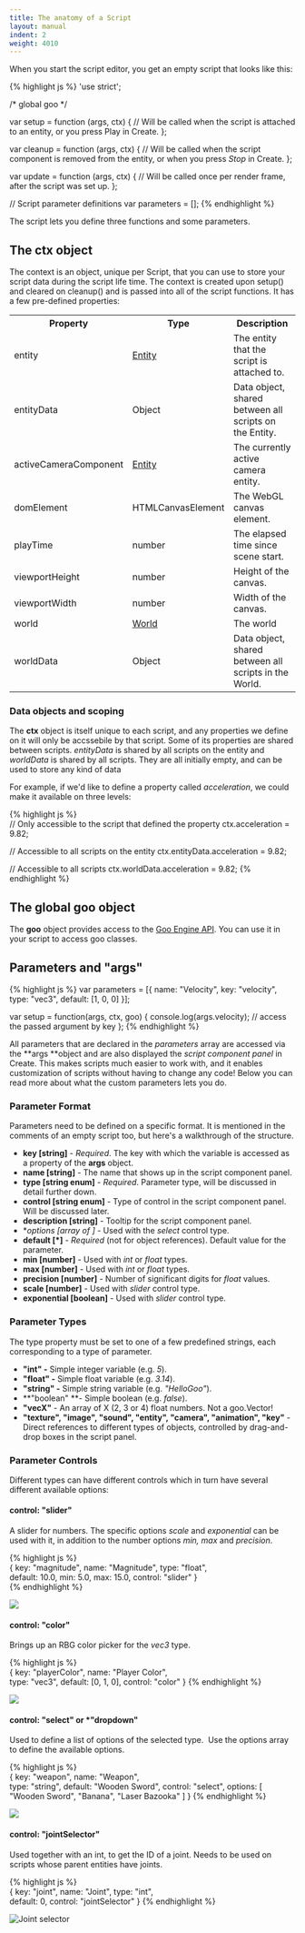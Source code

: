 ```yaml
---
title: The anatomy of a Script
layout: manual
indent: 2
weight: 4010
---
```

When you start the script editor, you get an empty script that looks like this:

{% highlight js %}
'use strict';

/* global goo */

var setup = function (args, ctx) {
    // Will be called when the script is attached to an entity, or you press Play in Create.
};

var cleanup = function (args, ctx) {
    // Will be called when the script component is removed from the entity, or when you press *Stop* in Create.
};

var update = function (args, ctx) {
    // Will be called once per render frame, after the script was set up.
};

// Script parameter definitions
var parameters = [];
{% endhighlight %}

The script lets you define three functions and some parameters.

## The ctx object

The context is an object, unique per Script, that you can use to store your script data during the script life time. The context is created upon setup() and cleared on cleanup() and is passed into all of the script functions. It has a few pre-defined properties:

<table class="table">
	<tr>
		<th>Property</th>
		<th>Type</th>
		<th>Description</th>
	</tr>
	<tr>
		<td>entity</td>
		<td>
			<a href="http://code.gooengine.com/latest/docs/index.html?c=Entity">Entity</a>
		</td>
		<td>The entity that the script is attached to.</td>
	</tr>
	<tr>
		<td>entityData</td>
		<td>Object</td>
		<td>Data object, shared between all scripts on the Entity.</td>
	</tr>
	<tr>
		<td>activeCameraComponent</td>
		<td>
			<a href="http://code.gooengine.com/latest/docs/index.html?c=Entity">Entity</a>
		</td>
		<td>The currently active camera entity.</td>
	</tr>
	<tr>
		<td>domElement</td>
		<td>HTMLCanvasElement</td>
		<td>The WebGL canvas element.</td>
	</tr>
	<tr>
		<td>playTime</td>
		<td>number</td>
		<td>The elapsed time since scene start.</td>
	</tr>
	<tr>
		<td>viewportHeight</td>
		<td>number</td>
		<td>Height of the canvas.</td>
	</tr>
	<tr>
		<td>viewportWidth</td>
		<td>number</td>
		<td>Width of the canvas.</td>
	</tr>
	<tr>
		<td>world</td>
		<td>
			<a href="http://code.gooengine.com/latest/docs/index.html?c=World">World</a>
		</td>
		<td>The world</td>
	</tr>
	<tr>
		<td>worldData</td>
		<td>Object</td>
		<td>Data object, shared between all scripts in the World.</td>
	</tr>
</table>

### Data objects and scoping

The **ctx** object is itself unique to each script, and any properties we define on it will only be accssebile by that script. Some of its properties are shared between scripts. *entityData* is shared by all scripts on the entity and *worldData* is shared by all scripts. They are all initially empty, and can be used to store any kind of data

For example, if we'd like to define a property called _acceleration_, we could make it available on three levels:

{% highlight js %}  
// Only accessible to the script that defined the property
ctx.acceleration = 9.82;

// Accessible to all scripts on the entity
ctx.entityData.acceleration = 9.82;

// Accessible to all scripts
ctx.worldData.acceleration = 9.82;
{% endhighlight %}  

## The global goo object

The **goo** object provides access to the [Goo Engine API](http://code.gooengine.com/latest/docs/). You can use it in your script to access goo classes.

## Parameters and "args"

{% highlight js %}
var parameters = [{
    name: "Velocity",
    key: "velocity",
    type: "vec3",
    default: [1, 0, 0]
}];

var setup = function(args, ctx, goo) {
    console.log(args.velocity); // access the passed argument by key
};
{% endhighlight %}

All parameters that are declared in the _parameters_ array are accessed via the **args **object and are also displayed the _script component panel_ in Create. This makes scripts much easier to work with, and it enables customization of scripts without having to change any code! Below you can read more about what the custom parameters lets you do.  

### Parameter Format

Parameters need to be defined on a specific format. It is mentioned in the comments of an empty script too, but here's a walkthrough of the structure.  

*   **key [string]** - _Required_. The key with which the variable is accessed as a property of the **args** object.
*   **name [string]** - The name that shows up in the script component panel.
*   **type [string enum]** - _Required_. Parameter type, will be discussed in detail further down.
*   **control [string enum]** - Type of control in the script component panel. Will be discussed later.
*   **description [string]** - Tooltip for the script component panel.
*   **options [array of *]** - Used with the _select_ control type.
*   **default [*]** - _Required_ (not for object references). Default value for the parameter.
*   **min [number]** - Used with _int_ or _float_ types.
*   **max [number]** - Used with _int_ or _float_ types.
*   **precision [number]** - Number of significant digits for _float_ values.
*   **scale [number]** - Used with _slider_ control type.
*   **exponential [boolean]** - Used with _slider_ control type.

### Parameter Types

The type property must be set to one of a few predefined strings, each corresponding to a type of parameter.  

*   **"int" -** Simple integer variable (e.g. _5_).
*   **"float" -** Simple float variable (e.g. _3.14_).
*   **"string" -** Simple string variable (e.g. _"HelloGoo"_).
*   **"boolean" **- Simple boolean (e.g. _false_).
*   **"vecX"** - An array of X (2, 3 or 4) float numbers. Not a goo.Vector!
*   **"texture", "image", "sound", "entity", "camera", "animation", "key"** - Direct references to different types of objects, controlled by drag-and-drop boxes in the script panel.

### Parameter Controls

Different types can have different controls which in turn have several different available options:  

#### control: "slider"

A slider for numbers. The specific options _scale_ and _exponential_ can be used with it, in addition to the number options _min,_ _max_ and _precision_.  

{% highlight js %}  
{
    key: "magnitude",
    name: "Magnitude",
    type: "float",  
    default: 10.0,
    min: 5.0,
    max: 15.0,
    control: "slider"
}  
{% endhighlight %}  

![](control-slider.png)

#### control: "color"

Brings up an RBG color picker for the _vec3_ type.  

{% highlight js %}  
{
    key: "playerColor",
    name: "Player Color",  
    type: "vec3",
    default: [0, 1, 0],
    control: "color"
}
{% endhighlight %}  

![](control-color.png)

#### control: "select" or *"dropdown"

Used to define a list of options of the selected type.  Use the options array to define the available options.  

{% highlight js %}  
{
    key: "weapon",
    name: "Weapon",  
    type: "string",
    default: "Wooden Sword",
    control: "select",
    options: [
        "Wooden Sword",
        "Banana",
        "Laser Bazooka"
    ]
}
{% endhighlight %}

![](control-dropdown.png)

#### control: "jointSelector"

Used together with an int, to get the ID of a joint. Needs to be used on scripts whose parent entities have joints.

{% highlight js %}  
{
    key: "joint",
    name: "Joint",
    type: "int",  
    default: 0,
    control: "jointSelector"
}
{% endhighlight %}  

![Joint selector](control-joint.png)